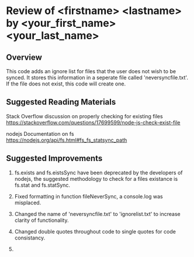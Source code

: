 
# Review of \<firstname\> \<lastname\> by \<your\_first\_name\> \<your\_last\_name\> 

## Overview

This code adds an ignore list for files that the user does not wish to be synced. It stores this information in a seperate file called 'neversyncfile.txt'. If the file does not exist, this code will create one.

## Suggested Reading Materials

Stack Overflow discussion on properly checking for existing files
https://stackoverflow.com/questions/17699599/node-js-check-exist-file

nodejs Documentation on fs
https://nodejs.org/api/fs.html#fs_fs_statsync_path

## Suggested Improvements

1. fs.exists and fs.eistsSync have been deprecated by the developers of nodejs, the suggested methodology to check for a files existance is fs.stat and fs.statSync. 

2. Fixed formatting in function fileNeverSync, a console.log was misplaced.

3. Changed the name of 'neversyncfile.txt' to 'ignorelist.txt' to increase clarity of functionality.

4. Changed double quotes throughout code to single quotes for code consistancy.

5. 
